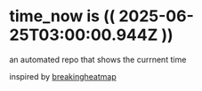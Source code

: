 # time_now is (( 2025-06-25T03:00:00.944Z ))

an automated repo that shows the currnent time

inspired by [breakingheatmap](https://github.com/breakingheatmap/breakingheatmap)